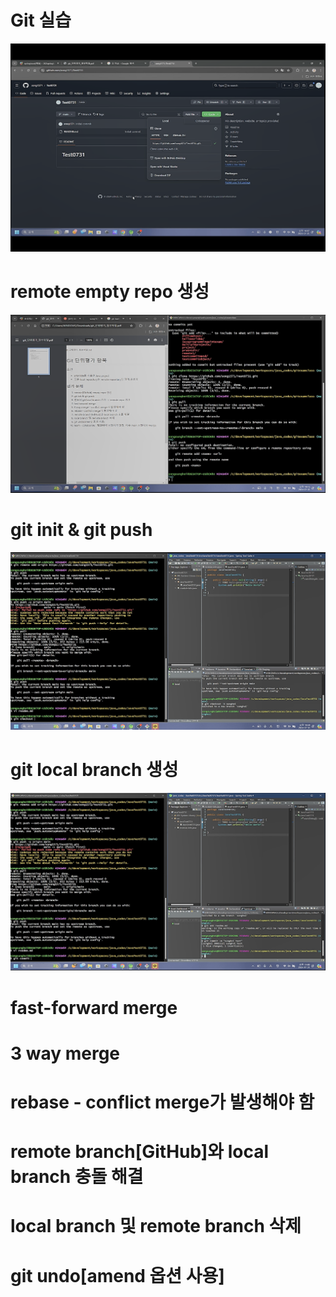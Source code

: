 # Git 실습
![ex_screenshot](./resource/1.png)
# remote empty repo 생성
![ex_screenshot](./resource/2.png)
# git init & git push
![ex_screenshot](./resource/3.png)
# git local branch 생성
![ex_screenshot](./resource/4.png)
# fast-forward merge

# 3 way merge

# rebase - conflict merge가 발생해야 함

# remote branch[GitHub]와 local branch 충돌 해결

# local branch 및 remote branch 삭제

# git undo[amend 옵션 사용]